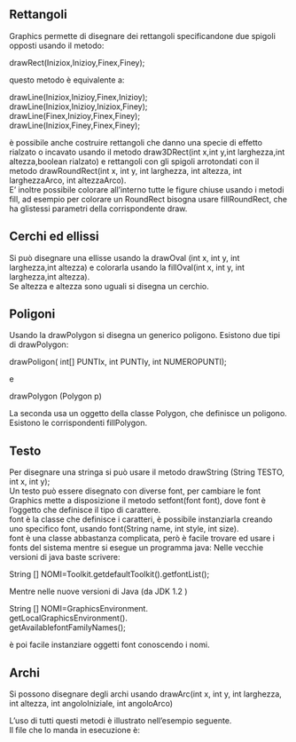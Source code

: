 Rettangoli
----------

Graphics permette di disegnare dei rettangoli specificandone due spigoli opposti usando il metodo:

drawRect(Iniziox,Inizioy,Finex,Finey);

questo metodo è equivalente a:

drawLine(Iniziox,Inizioy,Finex,Inizioy);  
drawLine(Iniziox,Inizioy,Iniziox,Finey);  
drawLine(Finex,Inizioy,Finex,Finey);  
drawLine(Iniziox,Finey,Finex,Finey);

è possibile anche costruire rettangoli che danno una specie di effetto rialzato o incavato usando il metodo draw3DRect(int x,int y,int larghezza,int altezza,boolean rialzato) e rettangoli con gli spigoli arrotondati con il metodo drawRoundRect(int x, int y, int larghezza, int altezza, int larghezzaArco, int altezzaArco).  
E’ inoltre possibile colorare all’interno tutte le figure chiuse usando i metodi fill, ad esempio per colorare un RoundRect bisogna usare fillRoundRect, che ha glistessi parametri della corrispondente draw.

Cerchi ed ellissi
-----------------

Si può disegnare una ellisse usando la drawOval (int x, int y, int larghezza,int altezza) e colorarla usando la fillOval(int x, int y, int larghezza,int altezza).  
Se altezza e altezza sono uguali si disegna un cerchio.

Poligoni
--------

Usando la drawPolygon si disegna un generico poligono. Esistono due tipi di drawPolygon:

drawPoligon( int\[\] PUNTIx, int PUNTIy, int NUMEROPUNTI);

e

drawPolygon (Polygon p)

La seconda usa un oggetto della classe Polygon, che definisce un poligono. Esistono le corrispondenti fillPolygon.

Testo
-----

Per disegnare una stringa si può usare il metodo drawString (String TESTO, int x, int y);  
Un testo può essere disegnato con diverse font, per cambiare le font Graphics mette a disposizione il metodo setfont(font font), dove font è l’oggetto che definisce il tipo di carattere.  
font è la classe che definisce i caratteri, è possibile instanziarla creando uno specifico font, usando font(String name, int style, int size).  
font è una classe abbastanza complicata, però è facile trovare ed usare i fonts del sistema mentre si esegue un programma java: Nelle vecchie versioni di java baste scrivere:

String \[\] NOMI=Toolkit.getdefaultToolkit().getfontList();

Mentre nelle nuove versioni di Java (da JDK 1.2 )

String \[\] NOMI=GraphicsEnvironment.  
getLocalGraphicsEnvironment().  
getAvailablefontFamilyNames();

è poi facile instanziare oggetti font conoscendo i nomi.

Archi
-----

Si possono disegnare degli archi usando drawArc(int x, int y, int larghezza, int altezza, int angoloIniziale, int angoloArco)

L’uso di tutti questi metodi è illustrato nell’esempio seguente.  
Il file che lo manda in esecuzione è:

<html>  
<head>  
<title>  
Applet grafDemo (grafDemo.class)  
</title>  
</head>  
<body>  
<APPLET code=”grafDemo.class” width=500 height=400>  
</APPLET>  
</body>  
</html>
